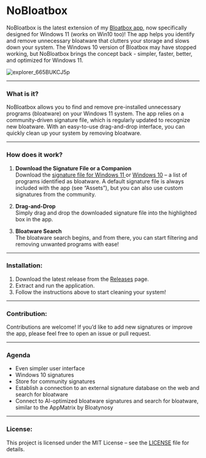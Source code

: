 # NoBloatbox

NoBloatbox is the latest extension of my [Bloatbox app](https://github.com/builtbybel/bloatbox), now specifically designed for Windows 11 (works on Win10 too)! The app helps you identify and remove unnecessary bloatware that clutters your storage and slows down your system. The Windows 10 version of Bloatbox may have stopped working, but NoBloatbox brings the concept back - simpler, faster, better, and optimized for Windows 11.

![explorer_665BUKCJ5p](https://github.com/user-attachments/assets/14264f2c-866c-41e6-8c17-5ad7f4fac65e)


---

### What is it?  
NoBloatbox allows you to find and remove pre-installed unnecessary programs (bloatware) on your Windows 11 system. The app relies on a community-driven signature file, which is regularly updated to recognize new bloatware. With an easy-to-use drag-and-drop interface, you can quickly clean up your system by removing bloatware.

---

### How does it work?

1. **Download the Signature File or a Companion**  
Download the [signature file for Windows 11 ](https://github.com/builtbybel/NoBloatbox/releases/download/0.31.0/targets1124H2.json) or [Windows 10](https://github.com/builtbybel/NoBloatbox/releases/download/0.31.0/targets10.json) – a list of programs identified as bloatware. A default signature file is always included with the app (see “Assets”), but you can also use custom signatures from the community.

3. **Drag-and-Drop**  
   Simply drag and drop the downloaded signature file into the highlighted box in the app.

4. **Bloatware Search**  
   The bloatware search begins, and from there, you can start filtering and removing unwanted programs with ease!

---

### Installation:
1. Download the latest release from the [Releases](https://github.com/builtbybel/NoBloatbox/releases) page.
2. Extract and run the application.
3. Follow the instructions above to start cleaning your system!

---

### Contribution:
Contributions are welcome! If you’d like to add new signatures or improve the app, please feel free to open an issue or pull request.

---

### Agenda 
- Even simpler user interface
- Windows 10 signatures
- Store for community signatures
- Establish a connection to an external signature database on the web and search for bloatware
- Connect to AI-optimized bloatware signatures and search for bloatware, similar to the AppMatrix by Bloatynosy

---

### License:
This project is licensed under the MIT License – see the [LICENSE](https://github.com/builtbybel/NoBloatbox?tab=MIT-1-ov-file#) file for details.

